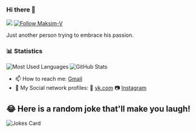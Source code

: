 ### Hi there 👋

![](https://komarev.com/ghpvc/?username=maksim-v&label=views)
[![Follow Maksim-V](https://img.shields.io/github/followers/maksim-v?label=Follow&style=social)](https://github.com/maksim-v)


Just another person trying to embrace his passion.

### 📊 Statistics
![Most Used Languages](https://github-readme-stats.vercel.app/api/top-langs/?username=maksim-v&theme=radical)
![GitHub Stats](https://github-readme-stats.vercel.app/api?username=maksim-v&theme=radical&show_icons=true&count_private=true&line_height=25&hide_title=true)

- 📫 How to reach me: [Gmail](mailto:max270071@gmail.com)
- 💬 My Social network profiles: 🌌 [vk.com](vk.com/forsaken96) 📷 [Instagram](https://www.instagram.com/maksonsb/)

## 😂 Here is a random joke that'll make you laugh!
![Jokes Card](https://readme-jokes.vercel.app/api?bgColor=%23141321&borderColor=%23fff&qColor=%23D83B7D&aColor=%23F7D747&textColor=%23A8FDF6)

<!--
**maksim-v/maksim-v** is a ✨ _special_ ✨ repository because its `README.md` (this file) appears on your GitHub profile.

Here are some ideas to get you started:

- 🔭 I’m currently working on ...
- 🌱 I’m currently learning ...
- 👯 I’m looking to collaborate on ...
- 🤔 I’m looking for help with ...
- 💬 Ask me about ...
- 📫 How to reach me: ...
- 😄 Pronouns: ...
- ⚡ Fun fact: ...
-->
